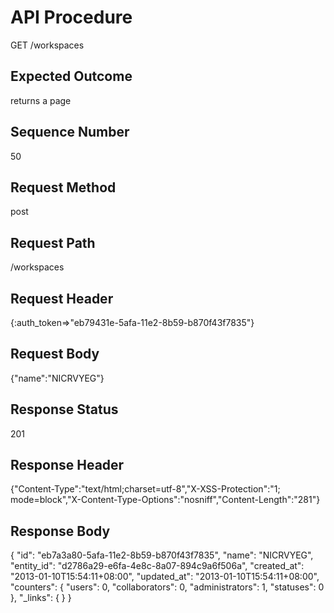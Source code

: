 # API Procedure
GET /workspaces
## Expected Outcome
returns a page
## Sequence Number
50
## Request Method
post
## Request Path
/workspaces
## Request Header
{:auth_token=>"eb79431e-5afa-11e2-8b59-b870f43f7835"}
## Request Body
{"name":"NICRVYEG"}

## Response Status
201
## Response Header
{"Content-Type":"text/html;charset=utf-8","X-XSS-Protection":"1; mode=block","X-Content-Type-Options":"nosniff","Content-Length":"281"}

## Response Body
{
  "id": "eb7a3a80-5afa-11e2-8b59-b870f43f7835",
  "name": "NICRVYEG",
  "entity_id": "d2786a29-e6fa-4e8c-8a07-894c9a6f506a",
  "created_at": "2013-01-10T15:54:11+08:00",
  "updated_at": "2013-01-10T15:54:11+08:00",
  "counters": {
    "users": 0,
    "collaborators": 0,
    "administrators": 1,
    "statuses": 0
  },
  "_links": {
  }
}
